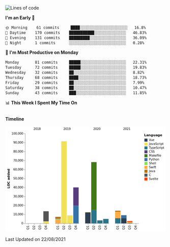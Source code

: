 <!--START_SECTION:waka-->
![Lines of code](https://img.shields.io/badge/From%20Hello%20World%20I%27ve%20Written-275649%20lines%20of%20code-blue)

**I'm an Early 🐤** 

```text
🌞 Morning    61 commits     ████░░░░░░░░░░░░░░░░░░░░░   16.8% 
🌆 Daytime    170 commits    ███████████░░░░░░░░░░░░░░   46.83% 
🌃 Evening    131 commits    █████████░░░░░░░░░░░░░░░░   36.09% 
🌙 Night      1 commits      ░░░░░░░░░░░░░░░░░░░░░░░░░   0.28%

```
📅 **I'm Most Productive on Monday** 

```text
Monday       81 commits     █████░░░░░░░░░░░░░░░░░░░░   22.31% 
Tuesday      72 commits     █████░░░░░░░░░░░░░░░░░░░░   19.83% 
Wednesday    32 commits     ██░░░░░░░░░░░░░░░░░░░░░░░   8.82% 
Thursday     68 commits     ████░░░░░░░░░░░░░░░░░░░░░   18.73% 
Friday       29 commits     ██░░░░░░░░░░░░░░░░░░░░░░░   7.99% 
Saturday     38 commits     ██░░░░░░░░░░░░░░░░░░░░░░░   10.47% 
Sunday       43 commits     ███░░░░░░░░░░░░░░░░░░░░░░   11.85%

```


📊 **This Week I Spent My Time On** 

```text
```

**Timeline**

![Chart not found](https://raw.githubusercontent.com/johann-lr/johann-lr/master/charts/bar_graph.png) 


 Last Updated on 22/08/2021
<!--END_SECTION:waka-->
